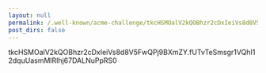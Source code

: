 ```yaml
---
layout: null
permalink: /.well-known/acme-challenge/tkcHSMOalV2kQOBhzr2cDxIeiVs8d8V5FwQPj9BXmZY
post_dirs: false
---
```

tkcHSMOalV2kQOBhzr2cDxIeiVs8d8V5FwQPj9BXmZY.fUTvTeSmsgr1VQhI12dquUasmMlRIhj67DALNuPpRS0
